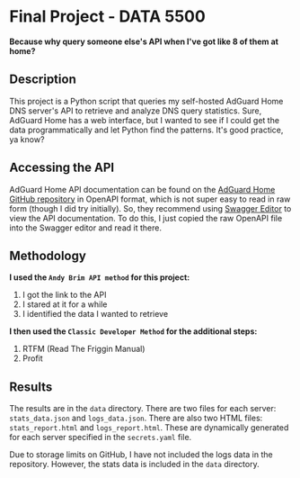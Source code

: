 # Final Project - DATA 5500
**Because why query someone else's API when I've got like 8 of them at home?**

## Description
This project is a Python script that queries my self-hosted AdGuard Home DNS server's API to retrieve and analyze DNS query statistics. Sure, AdGuard Home has a web interface, but I wanted to see if I could get the data programmatically and let Python find the patterns. It's good practice, ya know?

## Accessing the API
AdGuard Home API documentation can be found on the [AdGuard Home GitHub repository](https://github.com/AdguardTeam/AdGuardHome/blob/master/openapi/openapi.yaml) in OpenAPI format, which is not super easy to read in raw form (though I did try initially). So, they recommend using [Swagger Editor](https://editor.swagger.io/) to view the API documentation. To do this, I just copied the raw OpenAPI file into the Swagger editor and read it there.

## Methodology
**I used the `Andy Brim API method` for this project:**
1. I got the link to the API
2. I stared at it for a while
3. I identified the data I wanted to retrieve

**I then used the `Classic Developer Method` for the additional steps:**
1. RTFM (Read The Friggin Manual)
2. Profit

## Results
The results are in the `data` directory. There are two files for each server: `stats_data.json` and `logs_data.json`. There are also two HTML files: `stats_report.html` and `logs_report.html`. These are dynamically generated for each server specified in the `secrets.yaml` file.

Due to storage limits on GitHub, I have not included the logs data in the repository. However, the stats data is included in the `data` directory.
